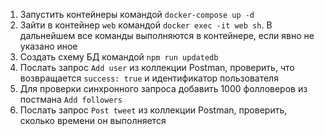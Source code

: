 1. Запустить контейнеры командой `docker-compose up -d`
1. Зайти в контейнер `web` командой `docker exec -it web sh`. В дальнейшем все команды выполняются в контейнере, если
   явно не указано иное
1. Создать схему БД командой `npm run updatedb`
1. Послать запрос `Add user` из коллекции Postman, проверить, что возвращается `success: true` и идентификатор
   пользователя
1. Для проверки синхронного запроса добавить 1000 фолловеров из постмана `Add followers`
1. Послать запрос `Post tweet` из коллекции Postman, проверить, сколько времени он выполняется
